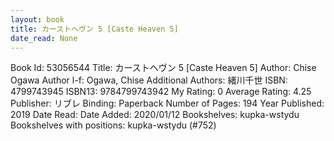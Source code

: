 ```yaml
---
layout: book
title: カーストヘヴン 5 [Caste Heaven 5]
date_read: None
---
```


Book Id: 53056544
Title: カーストヘヴン 5 [Caste Heaven 5]
Author: Chise Ogawa
Author l-f: Ogawa, Chise
Additional Authors: 緒川千世
ISBN: 4799743945
ISBN13: 9784799743942
My Rating: 0
Average Rating: 4.25
Publisher: リブレ
Binding: Paperback
Number of Pages: 194
Year Published: 2019
Date Read: 
Date Added: 2020/01/12
Bookshelves: kupka-wstydu
Bookshelves with positions: kupka-wstydu (#752)

